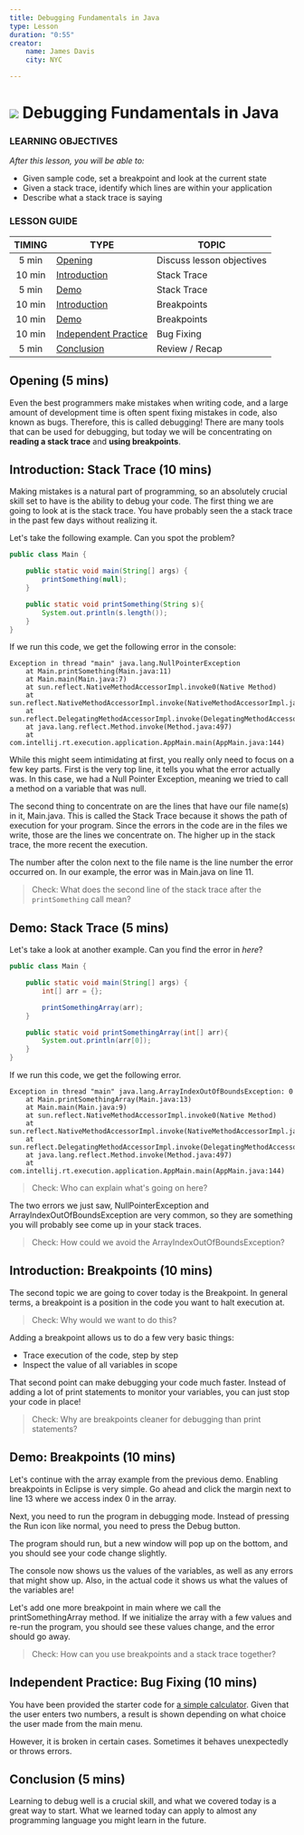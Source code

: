 ```yaml
---
title: Debugging Fundamentals in Java
type: Lesson
duration: "0:55"
creator:
    name: James Davis
    city: NYC

---
```


# ![](https://ga-dash.s3.amazonaws.com/production/assets/logo-9f88ae6c9c3871690e33280fcf557f33.png) Debugging Fundamentals in Java

### LEARNING OBJECTIVES
*After this lesson, you will be able to:*
* Given sample code, set a breakpoint and look at the current state
* Given a stack trace, identify which lines are within your application
* Describe what a stack trace is saying

### LESSON GUIDE

| TIMING  | TYPE  | TOPIC  |
|:-:|---|---|
| 5 min  | [Opening](#opening-5-mins)  | Discuss lesson objectives |
| 10 min  | [Introduction](#introduction-stack-trace-10-mins)  | Stack Trace |
| 5 min  | [Demo](#demo-stack-trace-5-mins)  | Stack Trace |
| 10 min  | [Introduction](#introduction-breakpoints-10-mins)  | Breakpoints |
| 10 min  | [Demo](#demo-breakpoints-10-mins)  | Breakpoints |
| 10 min  | [Independent Practice](#independent-practice-bug-fixing-10-mins)  | Bug Fixing |
| 5 min  | [Conclusion](#conclusion-5-mins)  | Review / Recap |

## Opening (5 mins)

Even the best programmers make mistakes when writing code, and a large amount of development time is often spent fixing mistakes in code, also known as bugs. Therefore, this is called debugging! There are many tools that can be used for debugging, but today we will be concentrating on **reading a stack trace** and **using breakpoints**.

## Introduction: Stack Trace (10 mins)

Making mistakes is a natural part of programming, so an absolutely crucial skill set to have is the ability to debug your code. The first thing we are going to look at is the stack trace. You have probably seen the a stack trace in the past few days without realizing it.

Let's take the following example. Can you spot the problem?

```java
public class Main {

    public static void main(String[] args) {
        printSomething(null);
    }

    public static void printSomething(String s){
        System.out.println(s.length());
    }
}
```

If we run this code, we get the following error in the console:

```
Exception in thread "main" java.lang.NullPointerException
	at Main.printSomething(Main.java:11)
	at Main.main(Main.java:7)
	at sun.reflect.NativeMethodAccessorImpl.invoke0(Native Method)
	at sun.reflect.NativeMethodAccessorImpl.invoke(NativeMethodAccessorImpl.java:62)
	at sun.reflect.DelegatingMethodAccessorImpl.invoke(DelegatingMethodAccessorImpl.java:43)
	at java.lang.reflect.Method.invoke(Method.java:497)
	at com.intellij.rt.execution.application.AppMain.main(AppMain.java:144)
```

While this might seem intimidating at first, you really only need to focus on a few key parts. First is the very top line, it tells you what the error actually was. In this case, we had a Null Pointer Exception, meaning we tried to call a method on a variable that was null.

The second thing to concentrate on are the lines that have our file name(s) in it, Main.java. This is called the Stack Trace because it shows the path of execution for your program. Since the errors in the code are in the files we write, those are the lines we concentrate on. The higher up in the stack trace, the more recent the execution.

The number after the colon next to the file name is the line number the error occurred on. In our example, the error was in Main.java on line 11.

> Check: What does the second line of the stack trace after the `printSomething` call mean?

## Demo: Stack Trace (5 mins)

Let's take a look at another example. Can you find the error in *here*?

```java
public class Main {

    public static void main(String[] args) {
        int[] arr = {};

        printSomethingArray(arr);
    }

    public static void printSomethingArray(int[] arr){
        System.out.println(arr[0]);
    }
}
```

If we run this code, we get the following error.

```
Exception in thread "main" java.lang.ArrayIndexOutOfBoundsException: 0
	at Main.printSomethingArray(Main.java:13)
	at Main.main(Main.java:9)
	at sun.reflect.NativeMethodAccessorImpl.invoke0(Native Method)
	at sun.reflect.NativeMethodAccessorImpl.invoke(NativeMethodAccessorImpl.java:62)
	at sun.reflect.DelegatingMethodAccessorImpl.invoke(DelegatingMethodAccessorImpl.java:43)
	at java.lang.reflect.Method.invoke(Method.java:497)
	at com.intellij.rt.execution.application.AppMain.main(AppMain.java:144)
```

> Check: Who can explain what's going on here?

The two errors we just saw, NullPointerException and ArrayIndexOutOfBoundsException are very common, so they are something you will probably see come up in your stack traces.

> Check: How could we avoid the ArrayIndexOutOfBoundsException?

## Introduction: Breakpoints (10 mins)

The second topic we are going to cover today is the Breakpoint. In general terms, a breakpoint is a position in the code you want to halt execution at.

> Check: Why would we want to do this?

Adding a breakpoint allows us to do a few very basic things:
- Trace execution of the code, step by step
- Inspect the value of all variables in scope

That second point can make debugging your code much faster. Instead of adding a lot of print statements to monitor your variables, you can just stop your code in place!

> Check: Why are breakpoints cleaner for debugging than print statements?

## Demo: Breakpoints (10 mins)

Let's continue with the array example from the previous demo. Enabling breakpoints in Eclipse is very simple. Go ahead and click the margin next to line 13 where we access index 0 in the array.

Next, you need to run the program in debugging mode. Instead of pressing the Run icon like normal, you need to press the Debug button.

The program should run, but a new window will pop up on the bottom, and you should see your code change slightly.

The console now shows us the values of the variables, as well as any errors that might show up. Also, in the actual code it shows us what the values of the variables are!

Let's add one more breakpoint in main where we call the printSomethingArray method. If we initialize the array with a few values and re-run the program, you should see these values change, and the error should go away.

> Check: How can you use breakpoints and a stack trace together?

## Independent Practice: Bug Fixing (10 mins)

You have been provided the starter code for [a simple calculator](starter-code). Given that the user enters two numbers, a result is shown depending on what choice the user made from the main menu.

However, it is broken in certain cases. Sometimes it behaves unexpectedly or throws errors.

## Conclusion (5 mins)

Learning to debug well is a crucial skill, and what we covered today is a great way to start. What we learned today can apply to almost any programming language you might learn in the future.

